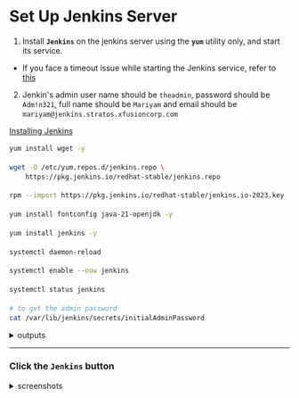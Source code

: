 # Set Up Jenkins Server

1. Install **`Jenkins`** on the jenkins server using the **`yum`** utility only, and start its service.
  - If you face a timeout issue while starting the Jenkins service, refer to [this](https://www.jenkins.io/doc/book/system-administration/systemd-services/#starting-services)
2. Jenkin's admin user name should be `theadmin`, password should be `Adm!n321`, full name should be `Mariyam` and email should be `mariyam@jenkins.stratos.xfusioncorp.com`

[Installing Jenkins](https://www.jenkins.io/doc/book/installing/linux/)

```bash
yum install wget -y

wget -O /etc/yum.repos.d/jenkins.repo \
    https://pkg.jenkins.io/redhat-stable/jenkins.repo

rpm --import https://pkg.jenkins.io/redhat-stable/jenkins.io-2023.key

yum install fontconfig java-21-openjdk -y

yum install jenkins -y

systemctl daemon-reload

systemctl enable --now jenkins

systemctl status jenkins

# to get the admin password
cat /var/lib/jenkins/secrets/initialAdminPassword
```
  <details>
  <summary>outputs</summary>

    # systemctl status jenkins

    ● jenkins.service - Jenkins Continuous Integration Server
     Loaded: loaded (/usr/lib/systemd/system/jenkins
    .service; enabled; preset: disabled)
     Active: active (running) since Sat 2025-09-27 15:38:08 UTC; 1min 9s ago
     Main PID: 6604 (java)
      Tasks: 57 (limit: 411140)
     Memory: 662.6M
     CGroup: /docker/f9d0ec70955ed6bf42d5f50c019c3c02e8693471bb33a6b98fe849a8fa20ba5c/system.slice/jenkins.service
             └─6604 /usr/bin/java -Djava.awt.headless=true -jar /usr/share/java/jenkins.war --webroot=/var/cache/jenkins/
    
    # cat /var/lib/jenkins/secrets/initialAdminPassword

    c7df271b77a7495caa9f2a14b0b904d0
  </details>

---

###  Click the `Jenkins` button
  <details>
  <summary>screenshots</summary>
        
  ![Unlock jenkins](./images/1.png)
  ![Install plugins](./images/2.png)
  ![Create a new user](./images/3.png)
  ![Jenkins URL](./images/4.png)
  ![Jenkins is ready](./images/5.png)

  </details>

